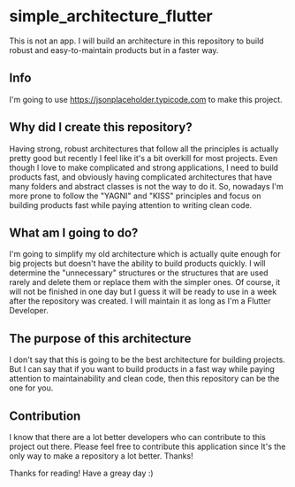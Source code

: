 # simple_architecture_flutter

This is not an app. I will build an architecture in this repository to build robust and easy-to-maintain products but in a faster way.

## Info
I'm going to use https://jsonplaceholder.typicode.com to make this project.

## Why did I create this repository?

Having strong, robust architectures that follow all the principles is actually pretty good but recently I feel like it's a bit overkill for most projects. Even though I love to make complicated and strong applications, I need to build products fast, and obviously having complicated architectures that have many folders and abstract classes is not the way to do it. So, nowadays I'm more prone to follow the "YAGNI" and "KISS" principles and focus on building products fast while paying attention to writing clean code.


## What am I going to do?

I'm going to simplify my old architecture which is actually quite enough for big projects but doesn't have the ability to build products quickly. I will determine the "unnecessary" structures or the structures that are used rarely and delete them or replace them with the simpler ones. Of course, it will not be finished in one day but I guess it will be ready to use in a week after the repository was created. I will maintain it as long as I'm a Flutter Developer.

## The purpose of this architecture

I don't say that this is going to be the best architecture for building projects. But I can say that if you want to build products in a fast way while paying attention to maintainability and clean code, then this repository can be the one for you.


## Contribution

I know that there are a lot better developers who can contribute to this project out there. Please feel free to contribute this application since It's the only way to make a repository a lot better. Thanks!


Thanks for reading! Have a greay day :)
